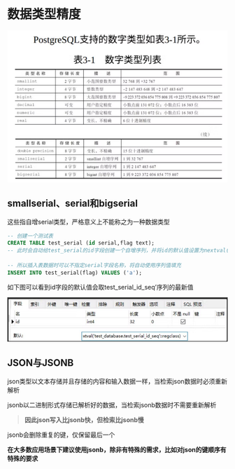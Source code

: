  # 数据类型精度 

![1726974582151](picture/data_type_01.png)



##  smallserial、serial和bigserial 

 这些指⾃增serial类型，严格意义上不能称之为⼀种数据类型 

```sql
-- 创建一个测试表
CREATE TABLE test_serial (id serial,flag text);
-- 此时会自动给test_serial的id字段创建一个自增序列，并将id的默认值设置为nextval('xxx_seq')

-- 所以插⼊表数据时可以不指定serial字段名称，将⾃动使⽤序列值填充
INSERT INTO test_serial(flag) VALUES ('a');
```

 如下图可以看到id字段的默认值会取test_serial_id_seq’序列的最新值 

![1726974582151](picture/data_type_02.png)



## JSON与JSONB

json类型以⽂本存储并且存储的内容和输⼊数据⼀样，当检索json数据时必须重新解析

jsonb以⼆进制形式存储已解析好的数据，当检索jsonb数据时不需要重新解析

> **因此json写⼊⽐jsonb快，但检索⽐jsonb慢**

jsonb会删除重复的键，仅保留最后⼀个

**在⼤多数应⽤场景下建议使⽤jsonb，除⾮有特殊的需求，⽐如对json的键顺序有特殊的要求**